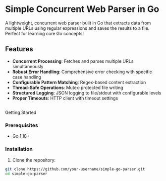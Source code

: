#  Simple Concurrent Web Parser in Go

A lightweight, concurrent web parser built in Go that extracts data from multiple URLs using regular expressions and saves the results to a file. Perfect for learning core Go concepts!

##  Features

-  **Concurrent Processing**: Fetches and parses multiple URLs simultaneously
-  **Robust Error Handling**: Comprehensive error checking with specific case handling
-  **Configurable Pattern Matching**: Regex-based content extraction
-  **Thread-Safe Operations**: Mutex-protected file writing
-  **Structured Logging**: JSON logging to file/stdout with configurable levels
-  **Proper Timeouts**: HTTP client with timeout settings

## 
Getting Started

### Prerequisites

- Go 1.18+

### Installation

1. Clone the repository:
```bash
git clone https://github.com/your-username/simple-go-parser.git
cd simple-go-parser
